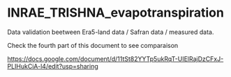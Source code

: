 # INRAE_TRISHNA_evapotranspiration

Data validation beetween Era5-land data / Safran data / measured data.

Check the fourth part of this document to see comparaison

https://docs.google.com/document/d/11tSt82YYTp5ukRqT-UIElRajDzCFxJ-PLIHukCiA-l4/edit?usp=sharing
